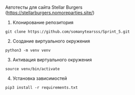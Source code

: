 Автотесты для сайта Stellar Burgers (https://stellarburgers.nomoreparties.site/)

<!--Установка-->

1. Клонирование репозитория

```git clone https://github.com/somanytearsss/Sprint_5.git ```

2. Создание виртуального окружения

```python3 -m venv venv```

3. Активация виртуального окружения

```source venv/bin/activate```

4. Установка зависимостей

```pip3 install -r requirements.txt```
